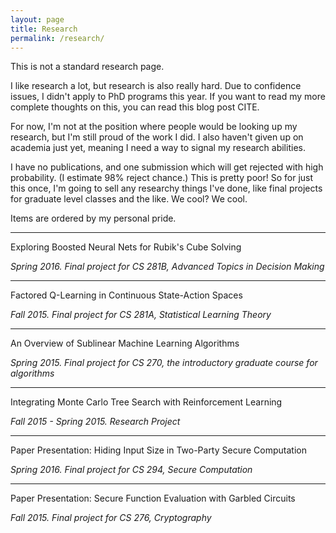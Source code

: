 ```yaml
---
layout: page
title: Research
permalink: /research/
---
```


This is not a standard research page.

I like research a lot, but research is also really hard. Due to confidence
issues, I didn't apply to PhD programs this year. If you want to read
my more complete thoughts on this, you can read this blog post CITE.

For now, I'm not at the position where people would be looking up my
research, but I'm still proud of the work I did. I also haven't given
up on academia just yet, meaning I need a way to signal my research
abilities.

I have no publications, and one submission which will get rejected
with high probability. (I estimate 98% reject chance.) This is pretty poor!
So for just this once, I'm going to sell any researchy things I've done, like
final projects for graduate level classes and the like. We cool? We cool.

Items are ordered by my personal pride.

---------------------------------------------

<p></p>

Exploring Boosted Neural Nets for Rubik's Cube Solving

*Spring 2016. Final project for CS 281B, Advanced Topics in Decision Making*


---------------------------------------------

<p></p>

Factored Q-Learning in Continuous State-Action Spaces

*Fall 2015. Final project for CS 281A, Statistical Learning Theory*


---------------------------------------------

<p></p>

An Overview of Sublinear Machine Learning Algorithms

*Spring 2015. Final project for CS 270, the introductory graduate course for algorithms*


---------------------------------------------

<p></p>

Integrating Monte Carlo Tree Search with Reinforcement Learning

*Fall 2015 - Spring 2015. Research Project*


---------------------------------------------

<p></p>

Paper Presentation: Hiding Input Size in Two-Party Secure Computation

*Spring 2016. Final project for CS 294, Secure Computation*


---------------------------------------------

<p></p>

Paper Presentation: Secure Function Evaluation with Garbled Circuits

*Fall 2015. Final project for CS 276, Cryptography*
